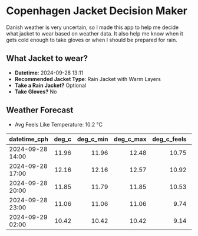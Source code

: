 
# Copenhagen Jacket Decision Maker

Danish weather is very uncertain, so I made this app to help me decide what jacket to wear based on weather data. 
It also help me know when it gets cold enough to take gloves or when I should be prepared for rain.

## What Jacket to wear?

- **Datetime**: 2024-09-28 13:11
- **Recommended Jacket Type**: Rain Jacket with Warm Layers
- **Take a Rain Jacket?** Optional
- **Take Gloves?** No

## Weather Forecast
- Avg Feels Like Temperature: 10.2 °C

| datetime_cph     |   deg_c |   deg_c_min |   deg_c_max |   deg_c_feels | weather   | wind   | rain   |
|:-----------------|--------:|------------:|------------:|--------------:|:----------|:-------|:-------|
| 2024-09-28 14:00 |   11.96 |       11.96 |       12.48 |         10.75 | Rain      | High   | Low    |
| 2024-09-28 17:00 |   12.16 |       12.16 |       12.57 |         10.92 | Rain      | High   | Low    |
| 2024-09-28 20:00 |   11.85 |       11.79 |       11.85 |         10.53 | Clouds    | High   | None   |
| 2024-09-28 23:00 |   11.06 |       11.06 |       11.06 |          9.74 | Clear     | High   | None   |
| 2024-09-29 02:00 |   10.42 |       10.42 |       10.42 |          9.14 | Clouds    | High   | None   |
        